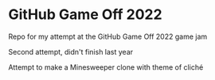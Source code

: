 # GitHub Game Off 2022

Repo for my attempt at the GitHub Game Off 2022 game jam

Second attempt, didn't finish last year

Attempt to make a Minesweeper clone with theme of cliché
